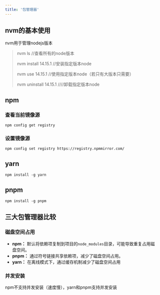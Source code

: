 ```yaml
---
title: '包管理器'
---
```


## nvm的基本使用

nvm用于管理nodejs版本

> nvm ls //查看所有的node版本
>
> nvm install 14.15.1 //安装指定版本node
>
> nvm use 14.15.1 //使用指定版本node（若只有大版本只需要）
>
> nvm uninstall 14.15.1 ////卸载指定版本node

## npm

### 查看当前镜像源

```
npm config get registry
```

### 设置镜像源

```
npm config set registry https://registry.npmmirror.com/
```

## yarn

```
npm install -g yarn
```

## pnpm

```
npm install -g pnpm
```

## 三大包管理器比较

### 磁盘空间占用

- **npm：** 默认将依赖项复制到项目的`node_modules`目录，可能导致重复占用磁盘空间。
- **pnpm：** 通过符号链接共享依赖项，减少了磁盘空间占用。
- **yarn：** 在离线模式下，通过缓存机制减少了磁盘空间占用

### 并发安装

npm不支持并发安装（速度慢），yarn和pnpm支持并发安装

